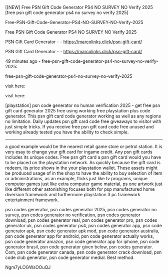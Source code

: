 [[NEW] Free PSN Gift Code Generator PS4 NO SURVEY NO Verify 2025 [free psn gift code generator ps4 no survey no verify 2025]

Free-PSN-Gift-Code-Generator-PS4-NO-SURVEY-NO-Verify-2025

Free PSN Gift Code Generator PS4 NO SURVEY NO Verify 2025

PSN Gift Card Generator - - https://marcolinks.click/psn-gift-card/

PSN Gift Card Generator - - https://marcolinks.click/psn-gift-card/

49 minutes ago - free-psn-gift-code-generator-ps4-no-survey-no-verify-2025:

free-psn-gift-code-generator-ps4-no-survey-no-verify-2025

visit here:

visit here:

[playstation] psn code generator no human verification 2025 - get free psn gift card generator 2025 free using working free playstation plus code generator. This psn gift card code generator working as well as any regions no limitation. Daily updates psn gift card code free giveaways to visitor with just simple tricks. If you receive free psn gift card code free unused and working already tested you have the ability to check simple.

----------------------------------------------

 a good example would be the nearest retail game store or petrol station. It is very esay to change your gift card for ingame credit. Any psn gift cards includes its unique codes. Free psn gift card a psn gift card would you have to be placed on the playstation network. As quickly because the gift card is redeem, its price shows in the your playstation wallet. These assets might be produced usage of in the shop to have the ability to buy selection of item or administrations, as an example, flicks just like tv programs, unique computer games just like extra computer game material, ps one artwork just like different other astonishing focuses both for psp manufactured home diversion framework and furthermore playstation  3 pc framework entertainment framework.

psn codes generator, psn codes generator 2025, psn codes generator no survey, psn codes generator no verification, psn codes generator download, psn codes generator real, psn codes generator pro, psn codes generator uk, psn codes generator ps4, psn codes generator app, psn code generator apk, psn code generator apk mod, psn code generator australia, psn code generator app for android, psn code generator actually works, psn code generator amazon, psn code generator app for iphone, psn code generator brasil, psn code generator given below, psn codes generator. Com, psn code generator canada, psn code generator crack download, psn code club generator, psn code generator medial. Best method.

Ngm7yLOGWsOOuQJ

